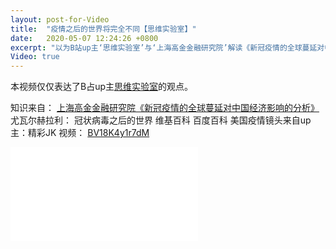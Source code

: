 ```yaml
---
layout: post-for-Video
title:  "疫情之后的世界将完全不同【思维实验室】"
date:   2020-05-07 12:24:26 +0800
excerpt: "以为B站up主‘思维实验室’与‘上海高金金融研究院’解读《新冠疫情的全球蔓延对中国经济影响的分析》"
Video: true
---
```


本视频仅仅表达了B占up主[思维实验室](https://space.bilibili.com/14583962)的观点。

知识来自： [上海高金金融研究院](https://space.bilibili.com/502712722?spm_id_from=333.788.b_636f6d6d656e74.6)[《新冠疫情的全球蔓延对中国经济影响的分析》](http://www.cafr.cn/Contents/images/Research/20200308074554.pdf) 尤瓦尔赫拉利： 冠状病毒之后的世界 维基百科 百度百科 美国疫情镜头来自up主：精彩JK 视频： [BV18K4y1r7dM](https://www.bilibili.com/video/BV18K4y1r7dM?spm_id_from=333.788.b_765f64657363.1)






<iframe 
	src="//player.bilibili.com/player.html?aid=455616858&bvid=BV1T5411s74c&cid=186196149&page=1" 
	scrolling="no" 
	border="0" 
	frameborder="no" 
	framespacing="0" 
	allowfullscreen="true"> 
</iframe>

